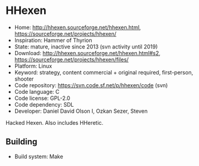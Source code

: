 # HHexen

- Home: http://hhexen.sourceforge.net/hhexen.html, https://sourceforge.net/projects/hhexen/
- Inspiration: Hammer of Thyrion
- State: mature, inactive since 2013 (svn activity until 2019)
- Download: http://hhexen.sourceforge.net/hhexen.html#s2, https://sourceforge.net/projects/hhexen/files/
- Platform: Linux
- Keyword: strategy, content commercial + original required, first-person, shooter
- Code repository: https://svn.code.sf.net/p/hhexen/code (svn)
- Code language: C
- Code license: GPL-2.0
- Code dependency: SDL
- Developer: Daniel David Olson I, Ozkan Sezer, Steven

Hacked Hexen. Also includes HHeretic.

## Building

- Build system: Make
